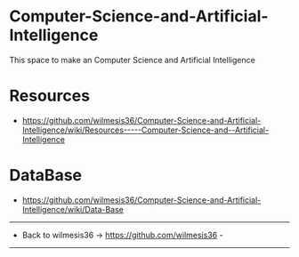 # Computer-Science-and-Artificial-Intelligence
This space to make an Computer Science and Artificial Intelligence 

# Resources
- https://github.com/wilmesis36/Computer-Science-and-Artificial-Intelligence/wiki/Resources-----Computer-Science-and--Artificial-Intelligence

# DataBase
- https://github.com/wilmesis36/Computer-Science-and-Artificial-Intelligence/wiki/Data-Base

--------------------------------------------------------
- Back to wilmesis36 ->  https://github.com/wilmesis36 -
--------------------------------------------------------
